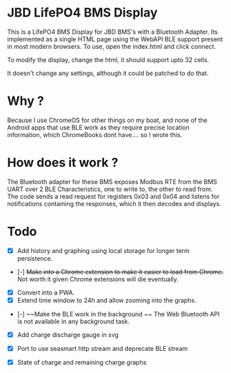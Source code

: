 # JBD LifePO4 BMS Display

This is a LifePO4 BMS Display for JBD BMS's with a Bluetooth Adapter. Its implemented as a single HTML page using the WebAPI BLE support present in most modern browsers. To use, open the index.html and click connect.

To modify the display, change the html, it should support upto 32 cells.

It doesn't change any settings, although it could be patched to do that.


# Why ?

Because I use ChromeOS for other things on my boat, and none of the Android apps that use BLE work as they require precise location information, which ChromeBooks dont have.... so I wrote this.


# How does it work ?

The Bluetooth adapter for these BMS exposes Modbus RTE from the BMS UART over 2 BLE Characteristics, one to write to, the other to read from. The code sends a read request for registers 0x03 and 0x04 and listens for notifications containing the responses, which it then decodes and displays.

# Todo

- [x] Add history and graphing using local storage for longer term persistence.
- [-] ~~Make into a Chrome extension to make it easier to load from Chrome.~~  Not worth it given Chrome extensions will die eventually.
- [x] Convert into a PWA.
- [x] Extend time window to 24h and allow zooming into the graphs.
- [-] ~~Make the BLE work in the background ~~  The Web Bluetooth API is not available in any background task.
- [x] Add charge discharge gauge in svg
- [x] Port to use seasmart http stream and deprecate BLE stream
- [x] State of charge and remaining charge graphs





